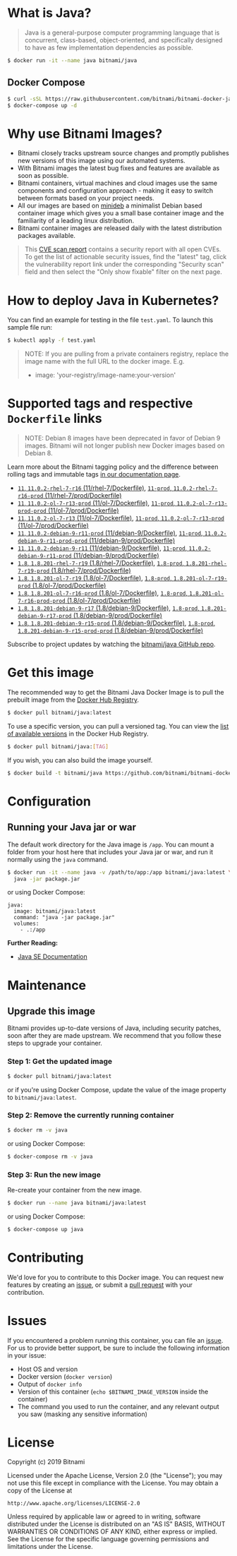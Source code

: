 # What is Java?

> Java is a general-purpose computer programming language that is concurrent, class-based, object-oriented, and specifically designed to have as few implementation dependencies as possible.

```bash
$ docker run -it --name java bitnami/java
```

## Docker Compose

```bash
$ curl -sSL https://raw.githubusercontent.com/bitnami/bitnami-docker-java/master/docker-compose.yml > docker-compose.yml
$ docker-compose up -d
```

# Why use Bitnami Images?

* Bitnami closely tracks upstream source changes and promptly publishes new versions of this image using our automated systems.
* With Bitnami images the latest bug fixes and features are available as soon as possible.
* Bitnami containers, virtual machines and cloud images use the same components and configuration approach - making it easy to switch between formats based on your project needs.
* All our images are based on [minideb](https://github.com/bitnami/minideb) a minimalist Debian based container image which gives you a small base container image and the familiarity of a leading linux distribution.
* Bitnami container images are released daily with the latest distribution packages available.


> This [CVE scan report](https://quay.io/repository/bitnami/java?tab=tags) contains a security report with all open CVEs. To get the list of actionable security issues, find the "latest" tag, click the vulnerability report link under the corresponding "Security scan" field and then select the "Only show fixable" filter on the next page.

# How to deploy Java in Kubernetes?

You can find an example for testing in the file `test.yaml`. To launch this sample file run:

```bash
$ kubectl apply -f test.yaml
```

> NOTE: If you are pulling from a private containers registry, replace the image name with the full URL to the docker image. E.g.
>
> - image: 'your-registry/image-name:your-version'

# Supported tags and respective `Dockerfile` links

> NOTE: Debian 8 images have been deprecated in favor of Debian 9 images. Bitnami will not longer publish new Docker images based on Debian 8.

Learn more about the Bitnami tagging policy and the difference between rolling tags and immutable tags [in our documentation page](https://docs.bitnami.com/containers/how-to/understand-rolling-tags-containers/).


- [`11`, `11.0.2-rhel-7-r16` (11/rhel-7/Dockerfile)](https://github.com/bitnami/bitnami-docker-java/blob/11.0.2-rhel-7-r16/11/rhel-7/Dockerfile), [`11-prod`, `11.0.2-rhel-7-r16-prod` (11/rhel-7/prod/Dockerfile)](https://github.com/bitnami/bitnami-docker-java/blob/11.0.2-rhel-7-r16/11/rhel-7/prod/Dockerfile)
- [`11`, `11.0.2-ol-7-r13-prod` (11/ol-7/Dockerfile)](https://github.com/bitnami/bitnami-docker-java/blob/11.0.2-ol-7-r13-prod/11/ol-7/Dockerfile), [`11-prod`, `11.0.2-ol-7-r13-prod-prod` (11/ol-7/prod/Dockerfile)](https://github.com/bitnami/bitnami-docker-java/blob/11.0.2-ol-7-r13-prod/11/ol-7/prod/Dockerfile)
- [`11`, `11.0.2-ol-7-r13` (11/ol-7/Dockerfile)](https://github.com/bitnami/bitnami-docker-java/blob/11.0.2-ol-7-r13/11/ol-7/Dockerfile), [`11-prod`, `11.0.2-ol-7-r13-prod` (11/ol-7/prod/Dockerfile)](https://github.com/bitnami/bitnami-docker-java/blob/11.0.2-ol-7-r13/11/ol-7/prod/Dockerfile)
- [`11`, `11.0.2-debian-9-r11-prod` (11/debian-9/Dockerfile)](https://github.com/bitnami/bitnami-docker-java/blob/11.0.2-debian-9-r11-prod/11/debian-9/Dockerfile), [`11-prod`, `11.0.2-debian-9-r11-prod-prod` (11/debian-9/prod/Dockerfile)](https://github.com/bitnami/bitnami-docker-java/blob/11.0.2-debian-9-r11-prod/11/debian-9/prod/Dockerfile)
- [`11`, `11.0.2-debian-9-r11` (11/debian-9/Dockerfile)](https://github.com/bitnami/bitnami-docker-java/blob/11.0.2-debian-9-r11/11/debian-9/Dockerfile), [`11-prod`, `11.0.2-debian-9-r11-prod` (11/debian-9/prod/Dockerfile)](https://github.com/bitnami/bitnami-docker-java/blob/11.0.2-debian-9-r11/11/debian-9/prod/Dockerfile)
- [`1.8`, `1.8.201-rhel-7-r19` (1.8/rhel-7/Dockerfile)](https://github.com/bitnami/bitnami-docker-java/blob/1.8.201-rhel-7-r19/1.8/rhel-7/Dockerfile), [`1.8-prod`, `1.8.201-rhel-7-r19-prod` (1.8/rhel-7/prod/Dockerfile)](https://github.com/bitnami/bitnami-docker-java/blob/1.8.201-rhel-7-r19/1.8/rhel-7/prod/Dockerfile)
- [`1.8`, `1.8.201-ol-7-r19` (1.8/ol-7/Dockerfile)](https://github.com/bitnami/bitnami-docker-java/blob/1.8.201-ol-7-r19/1.8/ol-7/Dockerfile), [`1.8-prod`, `1.8.201-ol-7-r19-prod` (1.8/ol-7/prod/Dockerfile)](https://github.com/bitnami/bitnami-docker-java/blob/1.8.201-ol-7-r19/1.8/ol-7/prod/Dockerfile)
- [`1.8`, `1.8.201-ol-7-r16-prod` (1.8/ol-7/Dockerfile)](https://github.com/bitnami/bitnami-docker-java/blob/1.8.201-ol-7-r16-prod/1.8/ol-7/Dockerfile), [`1.8-prod`, `1.8.201-ol-7-r16-prod-prod` (1.8/ol-7/prod/Dockerfile)](https://github.com/bitnami/bitnami-docker-java/blob/1.8.201-ol-7-r16-prod/1.8/ol-7/prod/Dockerfile)
- [`1.8`, `1.8.201-debian-9-r17` (1.8/debian-9/Dockerfile)](https://github.com/bitnami/bitnami-docker-java/blob/1.8.201-debian-9-r17/1.8/debian-9/Dockerfile), [`1.8-prod`, `1.8.201-debian-9-r17-prod` (1.8/debian-9/prod/Dockerfile)](https://github.com/bitnami/bitnami-docker-java/blob/1.8.201-debian-9-r17/1.8/debian-9/prod/Dockerfile)
- [`1.8`, `1.8.201-debian-9-r15-prod` (1.8/debian-9/Dockerfile)](https://github.com/bitnami/bitnami-docker-java/blob/1.8.201-debian-9-r15-prod/1.8/debian-9/Dockerfile), [`1.8-prod`, `1.8.201-debian-9-r15-prod-prod` (1.8/debian-9/prod/Dockerfile)](https://github.com/bitnami/bitnami-docker-java/blob/1.8.201-debian-9-r15-prod/1.8/debian-9/prod/Dockerfile)

Subscribe to project updates by watching the [bitnami/java GitHub repo](https://github.com/bitnami/bitnami-docker-java).

# Get this image

The recommended way to get the Bitnami Java Docker Image is to pull the prebuilt image from the [Docker Hub Registry](https://hub.docker.com/r/bitnami/java).

```bash
$ docker pull bitnami/java:latest
```

To use a specific version, you can pull a versioned tag. You can view the [list of available versions](https://hub.docker.com/r/bitnami/java/tags/) in the Docker Hub Registry.

```bash
$ docker pull bitnami/java:[TAG]
```

If you wish, you can also build the image yourself.

```bash
$ docker build -t bitnami/java https://github.com/bitnami/bitnami-docker-java.git
```

# Configuration

## Running your Java jar or war

The default work directory for the Java image is `/app`. You can mount a folder from your host here that includes your Java jar or war, and run it normally using the `java` command.

```bash
$ docker run -it --name java -v /path/to/app:/app bitnami/java:latest \
  java -jar package.jar
```

or using Docker Compose:

```
java:
  image: bitnami/java:latest
  command: "java -jar package.jar"
  volumes:
    - .:/app
```

**Further Reading:**

  - [Java SE Documentation](https://docs.oracle.com/javase/8/docs/api/)

# Maintenance

## Upgrade this image

Bitnami provides up-to-date versions of Java, including security patches, soon after they are made upstream. We recommend that you follow these steps to upgrade your container.

### Step 1: Get the updated image

```bash
$ docker pull bitnami/java:latest
```

or if you're using Docker Compose, update the value of the image property to `bitnami/java:latest`.

### Step 2: Remove the currently running container

```bash
$ docker rm -v java
```

or using Docker Compose:

```bash
$ docker-compose rm -v java
```

### Step 3: Run the new image

Re-create your container from the new image.

```bash
$ docker run --name java bitnami/java:latest
```

or using Docker Compose:

```bash
$ docker-compose up java
```

# Contributing

We'd love for you to contribute to this Docker image. You can request new features by creating an [issue](https://github.com/bitnami/bitnami-docker-java/issues), or submit a [pull request](https://github.com/bitnami/bitnami-docker-java/pulls) with your contribution.

# Issues

If you encountered a problem running this container, you can file an [issue](https://github.com/bitnami/bitnami-docker-java/issues). For us to provide better support, be sure to include the following information in your issue:

- Host OS and version
- Docker version (`docker version`)
- Output of `docker info`
- Version of this container (`echo $BITNAMI_IMAGE_VERSION` inside the container)
- The command you used to run the container, and any relevant output you saw (masking any sensitive
information)

# License

Copyright (c) 2019 Bitnami

Licensed under the Apache License, Version 2.0 (the "License");
you may not use this file except in compliance with the License.
You may obtain a copy of the License at

    http://www.apache.org/licenses/LICENSE-2.0

Unless required by applicable law or agreed to in writing, software
distributed under the License is distributed on an "AS IS" BASIS,
WITHOUT WARRANTIES OR CONDITIONS OF ANY KIND, either express or implied.
See the License for the specific language governing permissions and
limitations under the License.
